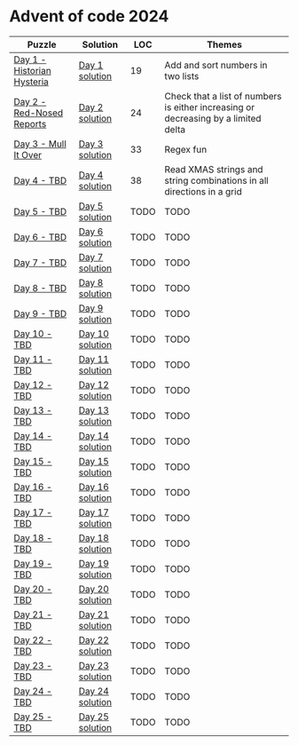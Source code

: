 # Advent of code 2024

| Puzzle                                                            | Solution                                    | LOC  | Themes                                                                             |
|-------------------------------------------------------------------|---------------------------------------------|------|------------------------------------------------------------------------------------|
| [Day 1 - Historian Hysteria](https://adventofcode.com/2024/day/1) | [Day 1 solution](src/main/kotlin/Day01.kt)  | 19   | Add and sort numbers in two lists                                                  |
| [Day 2 - Red-Nosed Reports](https://adventofcode.com/2024/day/2)  | [Day 2 solution](src/main/kotlin/Day02.kt)  | 24   | Check that a list of numbers is either increasing or decreasing by a limited delta |
| [Day 3 - Mull It Over](https://adventofcode.com/2024/day/3)       | [Day 3 solution](src/main/kotlin/Day03.kt)  | 33   | Regex fun                                                                          |
| [Day 4 - TBD](https://adventofcode.com/2024/day/4)                | [Day 4 solution](src/main/kotlin/Day04.kt)  | 38   | Read XMAS strings and string combinations in all directions in a grid              |
| [Day 5 - TBD](https://adventofcode.com/2024/day/5)                | [Day 5 solution](src/main/kotlin/Day05.kt)  | TODO | TODO                                                                               |
| [Day 6 - TBD](https://adventofcode.com/2024/day/6)                | [Day 6 solution](src/main/kotlin/Day06.kt)  | TODO | TODO                                                                               |
| [Day 7 - TBD](https://adventofcode.com/2024/day/7)                | [Day 7 solution](src/main/kotlin/Day07.kt)  | TODO | TODO                                                                               |
| [Day 8 - TBD](https://adventofcode.com/2024/day/8)                | [Day 8 solution](src/main/kotlin/Day08.kt)  | TODO | TODO                                                                               |
| [Day 9 - TBD](https://adventofcode.com/2024/day/9)                | [Day 9 solution](src/main/kotlin/Day09.kt)  | TODO | TODO                                                                               |
| [Day 10 - TBD](https://adventofcode.com/2024/day/10)              | [Day 10 solution](src/main/kotlin/Day10.kt) | TODO | TODO                                                                               |
| [Day 11 - TBD](https://adventofcode.com/2024/day/11)              | [Day 11 solution](src/main/kotlin/Day11.kt) | TODO | TODO                                                                               |
| [Day 12 - TBD](https://adventofcode.com/2024/day/12)              | [Day 12 solution](src/main/kotlin/Day12.kt) | TODO | TODO                                                                               |
| [Day 13 - TBD](https://adventofcode.com/2024/day/13)              | [Day 13 solution](src/main/kotlin/Day13.kt) | TODO | TODO                                                                               |
| [Day 14 - TBD](https://adventofcode.com/2024/day/14)              | [Day 14 solution](src/main/kotlin/Day14.kt) | TODO | TODO                                                                               |
| [Day 15 - TBD](https://adventofcode.com/2024/day/15)              | [Day 15 solution](src/main/kotlin/Day15.kt) | TODO | TODO                                                                               |
| [Day 16 - TBD](https://adventofcode.com/2024/day/16)              | [Day 16 solution](src/main/kotlin/Day16.kt) | TODO | TODO                                                                               |
| [Day 17 - TBD](https://adventofcode.com/2024/day/17)              | [Day 17 solution](src/main/kotlin/Day17.kt) | TODO | TODO                                                                               |
| [Day 18 - TBD](https://adventofcode.com/2024/day/18)              | [Day 18 solution](src/main/kotlin/Day18.kt) | TODO | TODO                                                                               |
| [Day 19 - TBD](https://adventofcode.com/2024/day/19)              | [Day 19 solution](src/main/kotlin/Day19.kt) | TODO | TODO                                                                               |
| [Day 20 - TBD](https://adventofcode.com/2024/day/20)              | [Day 20 solution](src/main/kotlin/Day20.kt) | TODO | TODO                                                                               |
| [Day 21 - TBD](https://adventofcode.com/2024/day/21)              | [Day 21 solution](src/main/kotlin/Day21.kt) | TODO | TODO                                                                               |
| [Day 22 - TBD](https://adventofcode.com/2024/day/22)              | [Day 22 solution](src/main/kotlin/Day22.kt) | TODO | TODO                                                                               |
| [Day 23 - TBD](https://adventofcode.com/2024/day/23)              | [Day 23 solution](src/main/kotlin/Day23.kt) | TODO | TODO                                                                               |
| [Day 24 - TBD](https://adventofcode.com/2024/day/24)              | [Day 24 solution](src/main/kotlin/Day24.kt) | TODO | TODO                                                                               |
| [Day 25 - TBD](https://adventofcode.com/2024/day/25)              | [Day 25 solution](src/main/kotlin/Day25.kt) | TODO | TODO                                                                               |
